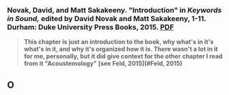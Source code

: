 ### Novak, David, and Matt Sakakeeny. "Introduction" in _Keywords in Sound,_ edited by David Novak and Matt Sakakeeny, 1-11. Durham: Duke University Press Books, 2015. [PDF](file:///home/harlan/Downloads/School%20Downloads/MuiscandBody/Week1/introduction%20and%20acoustemology.pdf)

>**This chapter is just an introduction to the book, why what's in it's what's in it, and why it's organized how it is. There wasn't a lot in it for me, personally, but it did give context for the other chapter I read from it "Acoustemology" [see Feld, 2015](#Feld, 2015)**


## O


